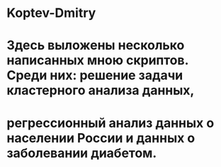 # Koptev-Dmitry
# Здесь выложены несколько написанных мною скриптов. Среди них: решение задачи кластерного анализа данных, 
# регрессионный анализ данных о населении России и данных о заболевании диабетом.
